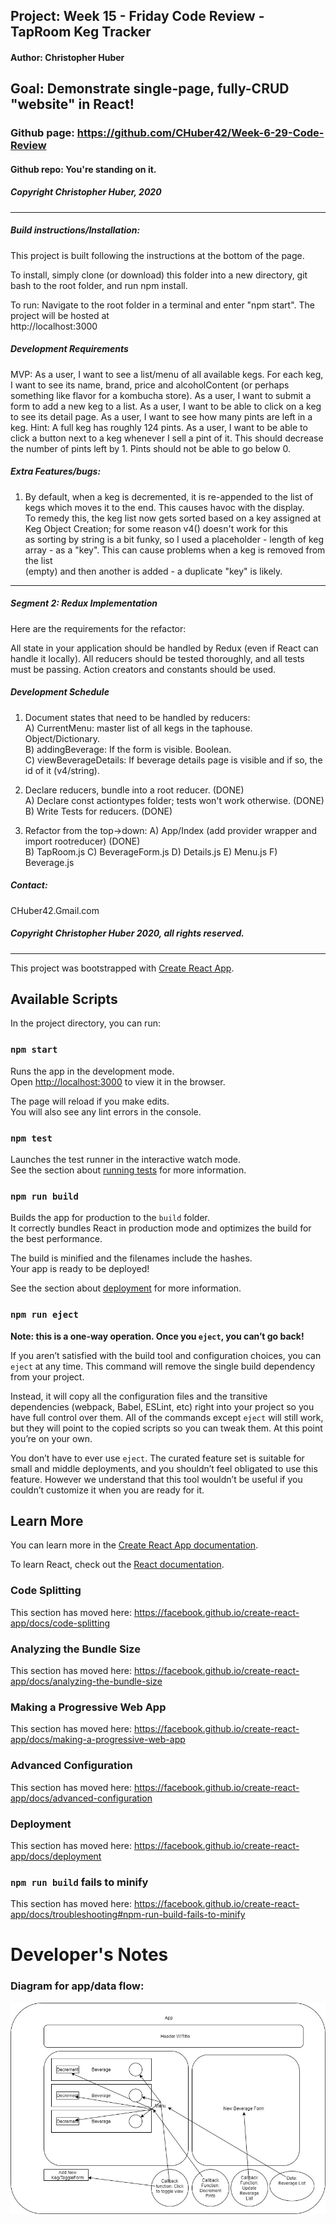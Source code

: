 ## Project: **Week 15 - Friday Code Review - TapRoom Keg Tracker**
#### Author: **Christopher Huber**
## Goal: Demonstrate single-page, fully-CRUD "website" in React!

### Github page: https://github.com/CHuber42/Week-6-29-Code-Review
#### Github repo: You're standing on it.
##### Copyright Christopher Huber, 2020

<hr/>
         
##### Build instructions/Installation: 

This project is built following the instructions at the bottom of the page.

To install, simply clone (or download) this folder into a new directory, git bash to the root folder,
and run npm install.  

To run: Navigate to the root folder in a terminal and enter "npm start". The project will be hosted at   
http://localhost:3000

##### Development Requirements

MVP:  As a user, I want to see a list/menu of all available kegs. For each keg, I want to see its name, brand, price and alcoholContent (or perhaps something like flavor for a kombucha store).
As a user, I want to submit a form to add a new keg to a list.
As a user, I want to be able to click on a keg to see its detail page.
As a user, I want to see how many pints are left in a keg. Hint: A full keg has roughly 124 pints.
As a user, I want to be able to click a button next to a keg whenever I sell a pint of it. This should decrease the number of pints left by 1. Pints should not be able to go below 0.

##### Extra Features/bugs:  
1. By default, when a keg is decremented, it is re-appended to the list of kegs which moves it to the end. This causes havoc with the display.  
To remedy this, the keg list now gets sorted based on a key assigned at Keg Object Creation; for some reason v4() doesn't work for this   
as sorting by string is a bit funky, so I used a placeholder - length of keg array - as a "key". This can cause problems when a keg is removed from the list  
(empty) and then another is added - a duplicate "key" is likely.

<hr/>

##### Segment 2: Redux Implementation

Here are the requirements for the refactor:

All state in your application should be handled by Redux (even if React can handle it locally).
All reducers should be tested thoroughly, and all tests must be passing.
Action creators and constants should be used.

##### Development Schedule

1. Document states that need to be handled by reducers:  
A) CurrentMenu: master list of all kegs in the taphouse. Object/Dictionary.  
B) addingBeverage: If the form is visible. Boolean.  
C) viewBeverageDetails: If beverage details page is visible and if so, the id of it (v4/string).

2. Declare reducers, bundle into a root reducer. (DONE)  
A) Declare const actiontypes folder; tests won't work otherwise. (DONE)  
B) Write Tests for reducers.  (DONE)  

3. Refactor from the top->down:
A) App/Index (add provider wrapper and import rootreducer) (DONE)  
B) TapRoom.js
C) BeverageForm.js
D) Details.js
E) Menu.js
F) Beverage.js

##### _Contact_:

CHuber42.Gmail.com

##### _Copyright Christopher Huber 2020, all rights reserved._

<hr/>

This project was bootstrapped with [Create React App](https://github.com/facebook/create-react-app).

## Available Scripts

In the project directory, you can run:

### `npm start`

Runs the app in the development mode.<br />
Open [http://localhost:3000](http://localhost:3000) to view it in the browser.

The page will reload if you make edits.<br />
You will also see any lint errors in the console.

### `npm test`

Launches the test runner in the interactive watch mode.<br />
See the section about [running tests](https://facebook.github.io/create-react-app/docs/running-tests) for more information.

### `npm run build`

Builds the app for production to the `build` folder.<br />
It correctly bundles React in production mode and optimizes the build for the best performance.

The build is minified and the filenames include the hashes.<br />
Your app is ready to be deployed!

See the section about [deployment](https://facebook.github.io/create-react-app/docs/deployment) for more information.

### `npm run eject`

**Note: this is a one-way operation. Once you `eject`, you can’t go back!**

If you aren’t satisfied with the build tool and configuration choices, you can `eject` at any time. This command will remove the single build dependency from your project.

Instead, it will copy all the configuration files and the transitive dependencies (webpack, Babel, ESLint, etc) right into your project so you have full control over them. All of the commands except `eject` will still work, but they will point to the copied scripts so you can tweak them. At this point you’re on your own.

You don’t have to ever use `eject`. The curated feature set is suitable for small and middle deployments, and you shouldn’t feel obligated to use this feature. However we understand that this tool wouldn’t be useful if you couldn’t customize it when you are ready for it.

## Learn More

You can learn more in the [Create React App documentation](https://facebook.github.io/create-react-app/docs/getting-started).

To learn React, check out the [React documentation](https://reactjs.org/).

### Code Splitting

This section has moved here: https://facebook.github.io/create-react-app/docs/code-splitting

### Analyzing the Bundle Size

This section has moved here: https://facebook.github.io/create-react-app/docs/analyzing-the-bundle-size

### Making a Progressive Web App

This section has moved here: https://facebook.github.io/create-react-app/docs/making-a-progressive-web-app

### Advanced Configuration

This section has moved here: https://facebook.github.io/create-react-app/docs/advanced-configuration

### Deployment

This section has moved here: https://facebook.github.io/create-react-app/docs/deployment

### `npm run build` fails to minify

This section has moved here: https://facebook.github.io/create-react-app/docs/troubleshooting#npm-run-build-fails-to-minify


# Developer's Notes
### Diagram for app/data flow:

 
 ![Dataflow Diagram](/taproom-diagram.jpg)


